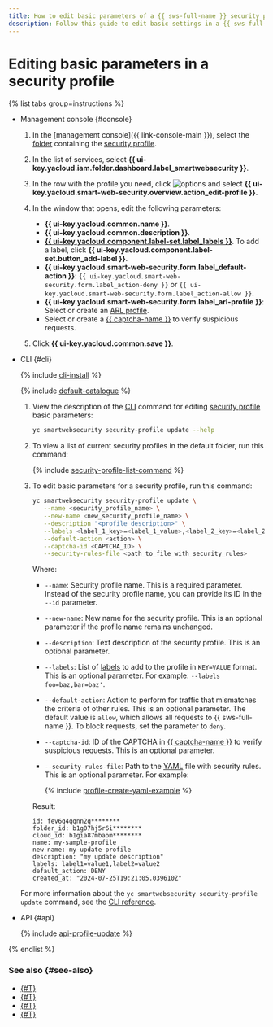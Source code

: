 ```yaml
---
title: How to edit basic parameters of a {{ sws-full-name }} security profile
description: Follow this guide to edit basic settings in a {{ sws-full-name }} security profile.
---
```


# Editing basic parameters in a security profile

{% list tabs group=instructions %}

- Management console {#console}

  1. In the [management console]({{ link-console-main }}), select the [folder](../../resource-manager/concepts/resources-hierarchy.md#folder) containing the [security profile](../concepts/profiles.md).
  1. In the list of services, select **{{ ui-key.yacloud.iam.folder.dashboard.label_smartwebsecurity }}**.
  1. In the row with the profile you need, click ![options](../../_assets/console-icons/ellipsis.svg) and select **{{ ui-key.yacloud.smart-web-security.overview.action_edit-profile }}**.
  1. In the window that opens, edit the following parameters:

      * **{{ ui-key.yacloud.common.name }}**.
      * **{{ ui-key.yacloud.common.description }}**.
      * [**{{ ui-key.yacloud.component.label-set.label_labels }}**](../../resource-manager/concepts/labels.md). To add a label, click **{{ ui-key.yacloud.component.label-set.button_add-label }}**.
      * **{{ ui-key.yacloud.smart-web-security.form.label_default-action }}**: `{{ ui-key.yacloud.smart-web-security.form.label_action-deny }}` or `{{ ui-key.yacloud.smart-web-security.form.label_action-allow }}`.
      * **{{ ui-key.yacloud.smart-web-security.form.label_arl-profile }}**: Select or create an [ARL profile](../concepts/arl.md).
      * Select or create a [{{ captcha-name }}](../../smartcaptcha/) to verify suspicious requests.
  1. Click **{{ ui-key.yacloud.common.save }}**.

- CLI {#cli}

  {% include [cli-install](../../_includes/cli-install.md) %}

  {% include [default-catalogue](../../_includes/default-catalogue.md) %}

  1. View the description of the [CLI](../../cli/quickstart.md) command for editing [security profile](../concepts/profiles.md) basic parameters:

     ```bash
     yc smartwebsecurity security-profile update --help
     ```

  1. To view a list of current security profiles in the default folder, run this command:

     {% include [security-profile-list-command](../../_includes/smartwebsecurity/security-profile-list-command.md) %}

  1. To edit basic parameters for a security profile, run this command:

     ```bash
     yc smartwebsecurity security-profile update \
        --name <security_profile_name> \
        --new-name <new_security_profile_name> \
        --description "<profile_description>" \
        --labels <label_1_key>=<label_1_value>,<label_2_key>=<label_2_value>,...,<label_n_key>=<label_n_value> \
        --default-action <action> \
        --captcha-id <CAPTCHA_ID> \
        --security-rules-file <path_to_file_with_security_rules>
     ```

     Where:

     * `--name`: Security profile name. This is a required parameter. Instead of the security profile name, you can provide its ID in the `--id` parameter.
     * `--new-name`: New name for the security profile. This is an optional parameter if the profile name remains unchanged.
     * `--description`: Text description of the security profile. This is an optional parameter.
     * `--labels`: List of [labels](../../resource-manager/concepts/labels.md) to add to the profile in `KEY=VALUE` format. This is an optional parameter. For example: `--labels foo=baz,bar=baz'`.
     * `--default-action`: Action to perform for traffic that mismatches the criteria of other rules. This is an optional parameter. The default value is `allow`, which allows all requests to {{ sws-full-name }}. To block requests, set the parameter to `deny`.
     * `--captcha-id`: ID of the CAPTCHA in [{{ captcha-name }}](../../smartcaptcha/) to verify suspicious requests. This is an optional parameter.
     * `--security-rules-file`: Path to the [YAML](https://en.wikipedia.org/wiki/YAML) file with security rules. This is an optional parameter. For example:

         {% include [profile-create-yaml-example](../../_includes/smartwebsecurity/profile-create-yaml-example.md) %}

     Result:

     ```text
     id: fev6q4qqnn2q********
     folder_id: b1g07hj5r6i********
     cloud_id: b1gia87mbaom********
     name: my-sample-profile
     new-name: my-update-profile
     description: "my update description"
     labels: label1=value1,label2=value2
     default_action: DENY
     created_at: "2024-07-25T19:21:05.039610Z"
     ```

  For more information about the `yc smartwebsecurity security-profile update` command, see the [CLI reference](../../cli/cli-ref/managed-services/smartwebsecurity/security-profile/update.md).

- API {#api}

  {% include [api-profile-update](../../_includes/smartwebsecurity/api-profile-update.md) %}

{% endlist %}

### See also {#see-also}

* [{#T}](rule-add.md)
* [{#T}](rule-update.md)
* [{#T}](host-connect.md)
* [{#T}](profile-delete.md)
